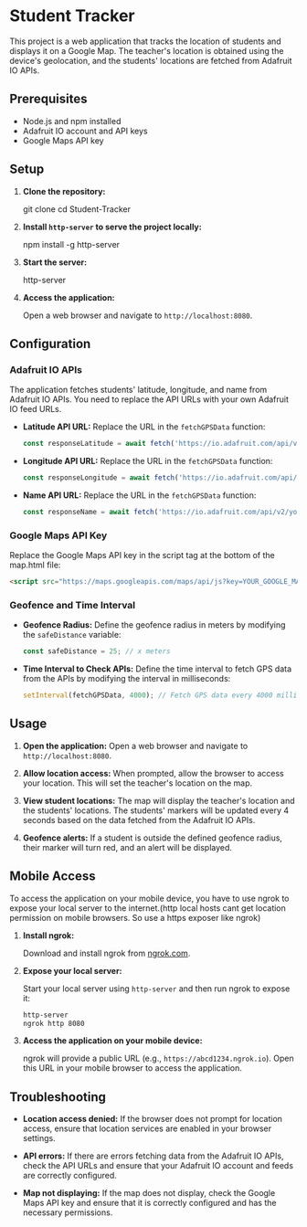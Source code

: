 # Student Tracker

This project is a web application that tracks the location of students and displays it on a Google Map. The teacher's location is obtained using the device's geolocation, and the students' locations are fetched from Adafruit IO APIs.

## Prerequisites

- Node.js and npm installed
- Adafruit IO account and API keys
- Google Maps API key

## Setup

1. **Clone the repository:**

   git clone <repository-url>
   cd Student-Tracker

2. **Install `http-server` to serve the project locally:**

   npm install -g http-server

3. **Start the server:**

   http-server

4. **Access the application:**

   Open a web browser and navigate to `http://localhost:8080`.

## Configuration

### Adafruit IO APIs

The application fetches students' latitude, longitude, and name from Adafruit IO APIs. You need to replace the API URLs with your own Adafruit IO feed URLs.

- **Latitude API URL:**
  Replace the URL in the `fetchGPSData` function:
  ```javascript
  const responseLatitude = await fetch('https://io.adafruit.com/api/v2/your-username/feeds/latitude-feed');
  ```

- **Longitude API URL:**
  Replace the URL in the `fetchGPSData` function:
  ```javascript
  const responseLongitude = await fetch('https://io.adafruit.com/api/v2/your-username/feeds/longitude-feed');
  ```

- **Name API URL:**
  Replace the URL in the `fetchGPSData` function:
  ```javascript
  const responseName = await fetch('https://io.adafruit.com/api/v2/your-username/feeds/name-feed');
  ```

### Google Maps API Key

Replace the Google Maps API key in the script tag at the bottom of the map.html file:
```html
<script src="https://maps.googleapis.com/maps/api/js?key=YOUR_GOOGLE_MAPS_API_KEY" async defer></script>
```

### Geofence and Time Interval

- **Geofence Radius:**
  Define the geofence radius in meters by modifying the `safeDistance` variable:
  ```javascript
  const safeDistance = 25; // x meters
  ```

- **Time Interval to Check APIs:**
  Define the time interval to fetch GPS data from the APIs by modifying the interval in milliseconds:
  ```javascript
  setInterval(fetchGPSData, 4000); // Fetch GPS data every 4000 milliseconds (4 seconds)
  ```

## Usage

1. **Open the application:**
   Open a web browser and navigate to `http://localhost:8080`.

2. **Allow location access:**
   When prompted, allow the browser to access your location. This will set the teacher's location on the map.

3. **View student locations:**
   The map will display the teacher's location and the students' locations. The students' markers will be updated every 4 seconds based on the data fetched from the Adafruit IO APIs.

4. **Geofence alerts:**
   If a student is outside the defined geofence radius, their marker will turn red, and an alert will be displayed.

## Mobile Access

To access the application on your mobile device, you have to use ngrok to expose your local server to the internet.(http local hosts cant get location permission on mobile browsers. So use a https exposer like ngrok)

1. **Install ngrok:**

   Download and install ngrok from [ngrok.com](https://ngrok.com/).

2. **Expose your local server:**

   Start your local server using `http-server` and then run ngrok to expose it:
   ```sh
   http-server
   ngrok http 8080
   ```

3. **Access the application on your mobile device:**

   ngrok will provide a public URL (e.g., `https://abcd1234.ngrok.io`). Open this URL in your mobile browser to access the application.

## Troubleshooting

- **Location access denied:**
  If the browser does not prompt for location access, ensure that location services are enabled in your browser settings.

- **API errors:**
  If there are errors fetching data from the Adafruit IO APIs, check the API URLs and ensure that your Adafruit IO account and feeds are correctly configured.

- **Map not displaying:**
  If the map does not display, check the Google Maps API key and ensure that it is correctly configured and has the necessary permissions.
